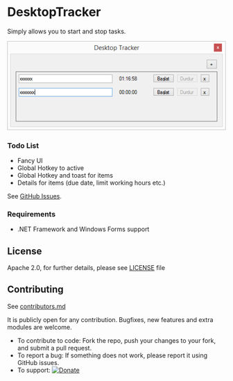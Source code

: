 # DesktopTracker

Simply allows you to start and stop tasks.

![Sey](docs/desktop-tracker.png)


### Todo List

- Fancy UI
- Global Hotkey to active
- Global Hotkey and toast for items
- Details for items (due date, limit working hours etc.)

See [GitHub Issues](https://github.com/eserozvataf/DesktopTracker/issues).


### Requirements

* .NET Framework and Windows Forms support


## License

Apache 2.0, for further details, please see [LICENSE](LICENSE) file


## Contributing

See [contributors.md](contributors.md)

It is publicly open for any contribution. Bugfixes, new features and extra modules are welcome.

* To contribute to code: Fork the repo, push your changes to your fork, and submit a pull request.
* To report a bug: If something does not work, please report it using GitHub issues.
* To support: [![Donate](https://img.shields.io/gratipay/eserozvataf.svg)](https://gratipay.com/eserozvataf/)
